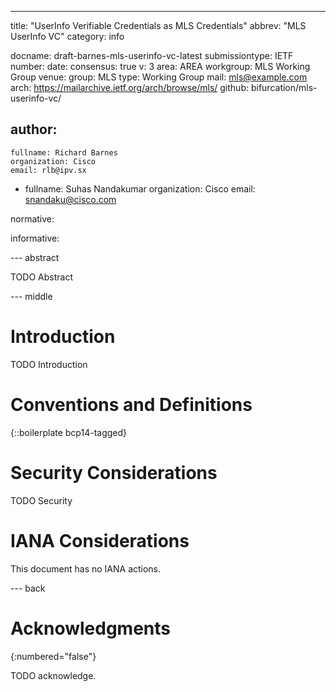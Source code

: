 ---
title: "UserInfo Verifiable Credentials as MLS Credentials"
abbrev: "MLS UserInfo VC"
category: info

docname: draft-barnes-mls-userinfo-vc-latest
submissiontype: IETF 
number:
date:
consensus: true
v: 3
area: AREA
workgroup: MLS Working Group
venue:
  group: MLS
  type: Working Group
  mail: mls@example.com
  arch: https://mailarchive.ietf.org/arch/browse/mls/
  github: bifurcation/mls-userinfo-vc/

author:
 -
    fullname: Richard Barnes
    organization: Cisco
    email: rlb@ipv.sx
 -
    fullname: Suhas Nandakumar
    organization: Cisco
    email: snandaku@cisco.com

normative:

informative:


--- abstract

TODO Abstract


--- middle

# Introduction

TODO Introduction


# Conventions and Definitions

{::boilerplate bcp14-tagged}


# Security Considerations

TODO Security


# IANA Considerations

This document has no IANA actions.


--- back

# Acknowledgments
{:numbered="false"}

TODO acknowledge.
